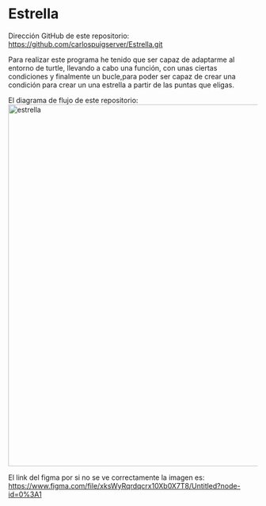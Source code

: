 # Estrella

Dirección GitHub de este repositorio: https://github.com/carlospuigserver/Estrella.git

Para realizar este programa he tenido que ser capaz de adaptarme al entorno de turtle, llevando a cabo una función, con unas ciertas condiciones y finalmente un bucle,para poder ser capaz de crear una condición para crear un una estrella a partir de las puntas que eligas.

El diagrama de flujo de este repositorio:
<img width="730" alt="estrella" src="https://user-images.githubusercontent.com/91721643/146836975-b08730c2-7b2f-46f3-a321-181cee5b18c8.png">


El link del figma por si no se ve correctamente la imagen es:
https://www.figma.com/file/xksWyRqrdqcrx10Xb0X7T8/Untitled?node-id=0%3A1





